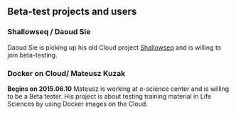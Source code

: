 ## Beta-test projects and users

### Shallowseq / Daoud Sie
Daoud Sie is picking up his old Cloud project [Shallowseq](https://projectadmin.cloud.sara.nl/projects/116) 
and is willing to join beta-testing.

### Docker on Cloud/ Mateusz Kuzak 
**Begins on 2015.06.10**
Mateusz is working at e-science center and is willing to be a Beta tester. His project is about testing training material in Life Sciences by using Docker images on the Cloud.